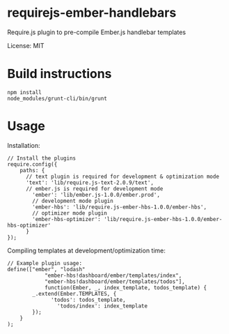 requirejs-ember-handlebars
==========================

Require.js plugin to pre-compile Ember.js handlebar templates

License: MIT

Build instructions
==================

    npm install
    node_modules/grunt-cli/bin/grunt

Usage
=====

Installation:

    // Install the plugins
    require.config({
        paths: {
          // text plugin is required for development & optimization mode
          'text': 'lib/require.js-text-2.0.9/text',
          // ember.js is required for development mode
	       	'ember': 'lib/ember.js-1.0.0/ember.prod',
	       	// development mode plugin
      		'ember-hbs': 'lib/require.js-ember-hbs-1.0.0/ember-hbs',
      		// optimizer mode plugin
	  	    'ember-hbs-optimizer': 'lib/require.js-ember-hbs-1.0.0/ember-hbs-optimizer'
	  	  }
    });

Compiling templates at development/optimization time:

    // Example plugin usage:
    define(["ember", "lodash" 
				"ember-hbs!dashboard/ember/templates/index",
				"ember-hbs!dashboard/ember/templates/todos"], 
				function(Ember, _, index_template, todos_template) {
            _.extend(Ember.TEMPLATES, { 
	              'todos': todos_template,
		            'todos/index': index_template
            });
        }
    );
	       
	

    
